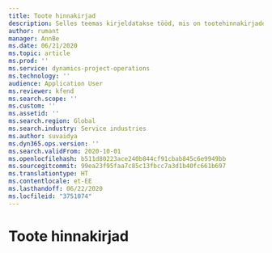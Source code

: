 ```yaml
---
title: Toote hinnakirjad
description: Selles teemas kirjeldatakse tööd, mis on tootehinnakirjadega projektitoimingutes.
author: rumant
manager: AnnBe
ms.date: 06/21/2020
ms.topic: article
ms.prod: ''
ms.service: dynamics-project-operations
ms.technology: ''
audience: Application User
ms.reviewer: kfend
ms.search.scope: ''
ms.custom: ''
ms.assetid: ''
ms.search.region: Global
ms.search.industry: Service industries
ms.author: suvaidya
ms.dyn365.ops.version: ''
ms.search.validFrom: 2020-10-01
ms.openlocfilehash: b511d80223ace240b844cf91cbab845c6e9949bb
ms.sourcegitcommit: 99ea23f95faa7c85c13fbcc7a3d1b40fc661b697
ms.translationtype: HT
ms.contentlocale: et-EE
ms.lasthandoff: 06/22/2020
ms.locfileid: "3751074"
---
```

# <a name="product-price-lists"></a>Toote hinnakirjad
